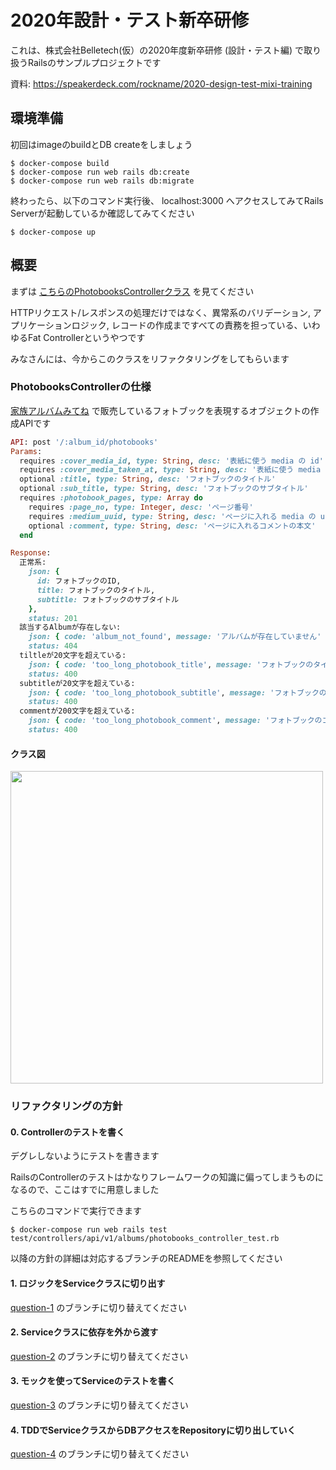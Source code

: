 # 2020年設計・テスト新卒研修
これは、株式会社Belletech(仮）の2020年度新卒研修 (設計・テスト編) で取り扱うRailsのサンプルプロジェクトです

資料: https://speakerdeck.com/rockname/2020-design-test-mixi-training

## 環境準備
初回はimageのbuildとDB createをしましょう

```
$ docker-compose build
$ docker-compose run web rails db:create
$ docker-compose run web rails db:migrate
```

終わったら、以下のコマンド実行後、 localhost:3000 へアクセスしてみてRails Serverが起動しているか確認してみてください

```
$ docker-compose up
```

## 概要
まずは [こちらのPhotobooksControllerクラス](https://github.com/mixi-inc/2020TDDTraining/blob/master/app/controllers/api/v1/albums/photobooks_controller.rb) を見てください

HTTPリクエスト/レスポンスの処理だけではなく、異常系のバリデーション, アプリケーションロジック, レコードの作成まですべての責務を担っている、いわゆるFat Controllerというやつです

みなさんには、今からこのクラスをリファクタリングをしてもらいます

### PhotobooksControllerの仕様
[家族アルバムみてね](https://mitene.us/) で販売しているフォトブックを表現するオブジェクトの作成APIです

```rb
API: post '/:album_id/photobooks'
Params:
  requires :cover_media_id, type: String, desc: '表紙に使う media の id'
  requires :cover_media_taken_at, type: String, desc: '表紙に使う media の taken_at'
  optional :title, type: String, desc: 'フォトブックのタイトル'
  optional :sub_title, type: String, desc: 'フォトブックのサブタイトル'
  requires :photobook_pages, type: Array do
    requires :page_no, type: Integer, desc: 'ページ番号'
    requires :medium_uuid, type: String, desc: 'ページに入れる media の uuid'
    optional :comment, type: String, desc: 'ページに入れるコメントの本文'
  end

Response:
  正常系:
    json: {
      id: フォトブックのID,
      title: フォトブックのタイトル,
      subtitle: フォトブックのサブタイトル
    }, 
    status: 201
  該当するAlbumが存在しない:
    json: { code: 'album_not_found', message: 'アルバムが存在していません' },
    status: 404
  tiltleが20文字を超えている:
    json: { code: 'too_long_photobook_title', message: 'フォトブックのタイトルが文字数上限を超えています' },
    status: 400
  subtitleが20文字を超えている:
    json: { code: 'too_long_photobook_subtitle', message: 'フォトブックのサブタイトルが文字数上限を超えています' },
    status: 400
  commentが200文字を超えている:
    json: { code: 'too_long_photobook_comment', message: 'フォトブックのコメントが文字数上限を超えています' },
    status: 400
```

#### クラス図
<img src=https://user-images.githubusercontent.com/8536870/79121277-e2809000-7dcf-11ea-8764-8a8ede1d75db.png width=500>

### リファクタリングの方針
#### 0. Controllerのテストを書く
デグレしないようにテストを書きます

RailsのControllerのテストはかなりフレームワークの知識に偏ってしまうものになるので、ここはすでに用意しました

こちらのコマンドで実行できます

```
$ docker-compose run web rails test test/controllers/api/v1/albums/photobooks_controller_test.rb
```

以降の方針の詳細は対応するブランチのREADMEを参照してください

#### 1. ロジックをServiceクラスに切り出す
[question-1](https://github.com/mixi-inc/2020TDDTraining/tree/question-1) のブランチに切り替えてください

#### 2. Serviceクラスに依存を外から渡す
[question-2](https://github.com/mixi-inc/2020TDDTraining/tree/question-2) のブランチに切り替えてください

#### 3. モックを使ってServiceのテストを書く
[question-3](https://github.com/mixi-inc/2020TDDTraining/tree/question-3) のブランチに切り替えてください

#### 4. TDDでServiceクラスからDBアクセスをRepositoryに切り出していく
[question-4](https://github.com/mixi-inc/2020TDDTraining/tree/question-4) のブランチに切り替えてください

